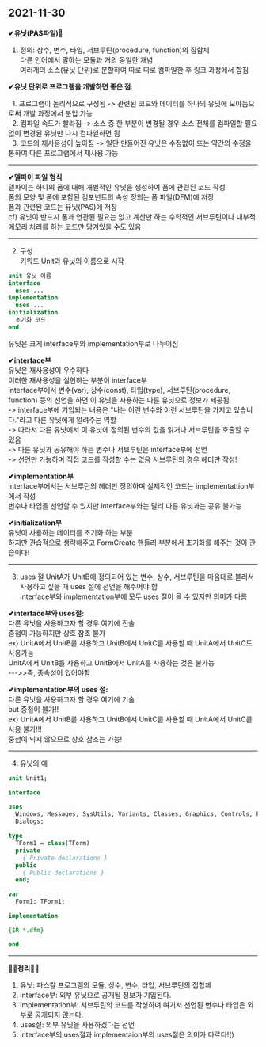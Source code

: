 2021-11-30
----------

__✔유닛(PAS파일)🙌__  

1. 정의: 상수, 변수, 타입, 서브루틴(procedure, function)의 집합체  
다른 언어에서 말하는 모듈과 거의 동일한 개념  
여러개의 소스(유닛 단위)로 분할하여 따로 따로 컴파일한 후 링크 과정에서 합침  

__✔유닛 단위로 프로그램을 개발하면 좋은 점__:  

 &#160;&#160;1. 프로그램이 논리적으로 구성됨  -> 관련된 코드와 데이터를 하나의 유닛에 모아둠으로써 개발 과정에서 분업 가능  
 &#160;&#160;2. 컴파일 속도가 빨라짐 -> 소스 중 한 부분이 변경될 경우 소스 전체를 컴파일할 필요없이 변경된 유닛만 다시 컴파일하면 됨  
 &#160;&#160;3. 코드의 재사용성이 높아짐 -> 일단 만들어진 유닛은 수정없이 또는 약간의 수정을 통하여 다른 프로그램에서 재사용 가능  

----------------------

__✔델파이 파일 형식__  
델파이는 하나의 폼에 대해 개별적인 유닛을 생성하여 폼에 관련된 코드 작성  
폼의 모양 및 폼에 포함된 컴포넌트의 속성 정의는 폼 파일(DFM)에 저장  
폼과 관련된 코드는 유닛(PAS)에 저장  
cf) 유닛이 반드시 폼과 연관된 필요는 없고 계산만 하는 수학적인 서브루틴이나 내부적 메모리 처리를 하는 코드만 담겨있을 수도 있음  

----------------

2. 구성  
키워드 Unit과 유닛의 이름으로 시작

```Pascal
unit 유닛 이름
interface
  uses ...
implementation
  uses ...
initialization
  초기화 코드
end.
```

유닛은 크게 interface부와 implementation부로 나누어짐  

__✔interface부__  
유닛은 재사용성이 우수하다  
이러한 재사용성을 실현하는 부분이 interface부  
interface부에서 변수(var), 상수(const), 타입(type), 서브루틴(procedure, function) 등의 선언을 하면 이 유닛을 사용하는 다른 유닛으로 정보가 제공됨  
-> interface부에 기입되는 내용은 "나는 이런 변수와 이런 서브루틴을 가지고 있습니다."라고 다른 유닛에게 알려주는 역할  
-> 따라서 다른 유닛에서 이 유닛에 정의된 변수의 값을 읽거나 서브루틴을 호출할 수 있음  
-> 다른 유닛과 공유해야 하는 변수나 서브루틴은 interface부에 선언  
-> 선언만 가능하며 직접 코드를 작성할 수는 없음 서브루틴의 경우 헤더만 작성!  

__✔implementation부__  
interface부에서는 서브루틴의 헤더만 정의하며 실제적인 코드는 implementattion부에서 작성  
변수나 타입을 선언할 수 있지만 interface부와는 달리 다른 유닛과는 공유 불가능  

__✔initialization부__  
유닛이 사용하는 데이터를 초기화 하는 부분  
하지만 관습적으로 생략해주고 FormCreate 핸들러 부분에서 초기화를 해주는 것이 관습이다!  

------------------------

3. uses 절
UnitA가 UnitB에 정의되어 있는 변수, 상수, 서브루틴을 마음대로 불러서 사용하고 싶을 때 uses 절에 선언을 해주어야 함  
interface부와 implementation부에 모두 uses 절이 올 수 있지만 의미가 다름  
  
__✔interface부와 uses절:__  
다른 유닛을 사용하고자 할 경우 여기에 진술  
중첩이 가능하지만 상호 참조 불가  
ex) UnitA에서 UnitB를 사용하고 UnitB에서 UnitC를 사용할 때 UnitA에서 UnitC도 사용가능  
    UnitA에서 UnitB를 사용하고 UnitB에서 UnitA를 사용하는 것은 불가능  
--->>즉, 종속성이 있어야함  
  
__✔implementation부의 uses 절:__  
다른 유닛을 사용하고자 할 경우 여기에 기술  
but 중첩이 불가!!  
ex) UnitA에서 UnitB를 사용하고 UnitB에서 UnitC를 사용할 때 UnitA에서 UnitC를 사용 불가!!!  
    중첩이 되지 않으므로 상호 참조는 가능!  
    
----------------

4. 유닛의 예  
```Pascal
unit Unit1;

interface

uses
  Windows, Messages, SysUtils, Variants, Classes, Graphics, Controls, Forms,
  Dialogs;

type
  TForm1 = class(TForm)
  private
    { Private declarations }
  public
    { Public declarations }
  end;

var
  Form1: TForm1;

implementation

{$R *.dfm}

end.
```
------------------------------------------
__🙌🙌정리🙌🙌__  
1. 유닛: 파스칼 프로그램의 모듈, 상수, 변수, 타입, 서브루틴의 집합체  
2. interface부: 외부 유닛으로 공개될 정보가 기입된다.  
3. implementation부: 서브루틴의 코드를 작성하며 여기서 선언된 변수나 타입은 외부로 공개되지 않는다.  
4. uses절: 외부 유닛을 사용하겠다는 선언  
5. interface부의 uses절과 implementaion부의 uses절은 의미가 다르다!()
